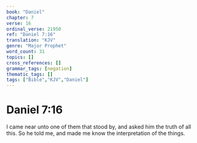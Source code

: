 ```yaml
---
book: "Daniel"
chapter: 7
verse: 16
ordinal_verse: 21950
ref: "Daniel 7:16"
translation: "KJV"
genre: "Major Prophet"
word_count: 31
topics: []
cross_references: []
grammar_tags: [negation]
thematic_tags: []
tags: ["Bible","KJV","Daniel"]
---
```


# Daniel 7:16

I came near unto one of them that stood by, and asked him the truth of all this. So he told me, and made me know the interpretation of the things.
